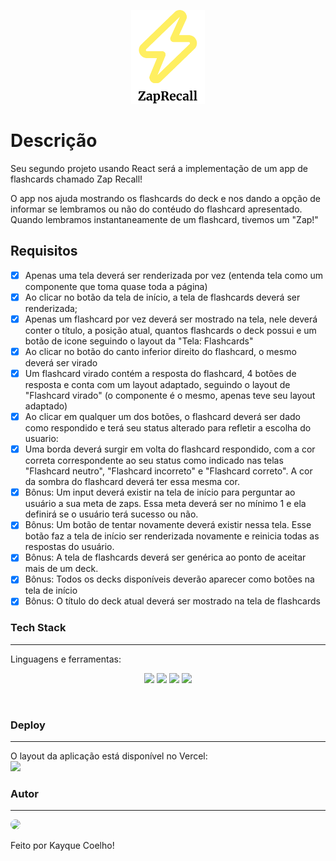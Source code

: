 <p align="center">
  <img src="public/assets/logo.png" height = "150" alt="" />
</p>

# Descrição

Seu segundo projeto usando React será a implementação de um app de flashcards chamado Zap Recall! 

O app nos ajuda mostrando os flashcards do deck e nos dando a opção de informar se lembramos ou não do contéudo do flashcard apresentado. Quando lembramos instantaneamente de um flashcard, tivemos um "Zap!"

## Requisitos

- [X] Apenas uma tela deverá ser renderizada por vez (entenda tela como um componente que toma quase toda a página) <br>
- [X] Ao clicar no botão da tela de início, a tela de flashcards deverá ser renderizada; <br>
- [X] Apenas um flashcard por vez deverá ser mostrado na tela, nele deverá conter o título, a posição atual, quantos flashcards o deck possui e um botão de icone seguindo o layout da "Tela: Flashcards" <br>
- [X] Ao clicar no botão do canto inferior direito do flashcard, o mesmo deverá ser virado <br>
- [X] Um flashcard virado contém a resposta do flashcard, 4 botões de resposta e conta com um layout adaptado, seguindo o layout de "Flashcard virado" (o componente é o mesmo, apenas teve seu layout adaptado) <br>
- [X] Ao clicar em qualquer um dos botões, o flashcard deverá ser dado como respondido e terá seu status alterado para refletir a escolha do usuario: <br>
- [X] Uma borda deverá surgir em volta do flashcard respondido, com a cor correta correspondente ao seu status como indicado nas telas "Flashcard neutro", "Flashcard incorreto" e "Flashcard correto". A cor da sombra do flashcard deverá ter essa mesma cor. <br>
- [X] Bônus: Um input deverá existir na tela de início para perguntar ao usuário a sua meta de zaps. Essa meta deverá ser no mínimo 1 e ela definirá se o usuário terá sucesso ou não.  <br>
- [X] Bônus: Um botão de tentar novamente deverá existir nessa tela. Esse botão faz a tela de início ser renderizada novamente e reinicia todas as respostas do usuário. <br>
- [X] Bônus: A tela de flashcards deverá ser genérica ao ponto de aceitar mais de um deck. <br>
- [X] Bônus: Todos os decks disponíveis deverão aparecer como botões na tela de início <br>
- [X] Bônus: O título do deck atual deverá ser mostrado na tela de flashcards <br>

### Tech Stack
---

Linguagens e ferramentas: <br>

<p align="center">

<img src ="https://img.shields.io/badge/HTML5-E34F26?style=for-the-badge&logo=html5&logoColor=white"/>
<img src="https://img.shields.io/badge/css3%20-%231572B6.svg?&style=for-the-badge&logo=css3&logoColor=white"/>
<img src="https://img.shields.io/badge/javascript%20-%23323330.svg?&style=for-the-badge&logo=javascript&logoColor=%23F7DF1E"/>
<img src="https://img.shields.io/badge/React-20232A?style=for-the-badge&logo=react&logoColor=61DAFB"/>
<p>

<br>

### Deploy
---

O layout da aplicação está disponível no Vercel:
<br>
<a href=""> <img src="https://img.shields.io/badge/Vercel-000000?style=for-the-badge&logo=vercel&logoColor=white"> </a>

### Autor
---

<img src="https://avatars.githubusercontent.com/u/92492921?s=400&u=f0baf8cb4b2f009c2dac4377814681991f37d51b&v=4" width="100px;" style="border-radius: 50%;"/>
<br>

Feito por Kayque Coelho! 